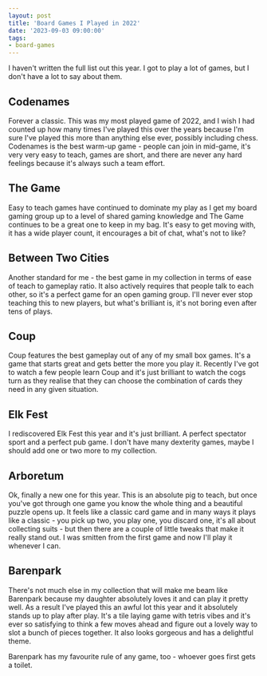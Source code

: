 ```yaml
---
layout: post
title: 'Board Games I Played in 2022'
date: '2023-09-03 09:00:00'
tags:
- board-games
---
```


I haven't written the full list out this year. I got to play a lot of games, but I don't have a lot to say about them.

## Codenames

Forever a classic. This was my most played game of 2022, and I wish I had counted up how many times I've played this over the years because I'm sure I've played this more than anything else ever, possibly including chess. Codenames is the best warm-up game - people can join in mid-game, it's very very easy to teach, games are short, and there are never any hard feelings because it's always such a team effort.


## The Game

Easy to teach games have continued to dominate my play as I get my board gaming group up to a level of shared gaming knowledge and The Game continues to be a great one to keep in my bag. It's easy to get moving with, it has a wide player count, it encourages a bit of chat, what's not to like?


## Between Two Cities

Another standard for me - the best game in my collection in terms of ease of teach to gameplay ratio. It also actively requires that people talk to each other, so it's a perfect game for an open gaming group. I'll never ever stop teaching this to new players, but what's brilliant is, it's not boring even after tens of plays.


## Coup

Coup features the best gameplay out of any of my small box games. It's a game that starts great and gets better the more you play it. Recently I've got to watch a few people learn Coup and it's just brilliant to watch the cogs turn as they realise that they can choose the combination of cards they need in any given situation.


## Elk Fest

I rediscovered Elk Fest this year and it's just brilliant. A perfect spectator sport and a perfect pub game. I don't have many dexterity games, maybe I should add one or two more to my collection.


## Arboretum

Ok, finally a new one for this year. This is an absolute pig to teach, but once you've got through one game you know the whole thing and a beautiful puzzle opens up. It feels like a classic card game and in many ways it plays like a classic - you pick up two, you play one, you discard one, it's all about collecting suits - but then there are a couple of little tweaks that make it really stand out. I was smitten from the first game and now I'll play it whenever I can.


## Barenpark

There's not much else in my collection that will make me beam like Barenpark because my daughter absolutely loves it and can play it pretty well. As a result I've played this an awful lot this year and it absolutely stands up to play after play. It's a tile laying game with tetris vibes and it's ever so satisfying to think a few moves ahead and figure out a lovely way to slot a bunch of pieces together. It also looks gorgeous and has a delightful theme.

Barenpark has my favourite rule of any game, too - whoever goes first gets a toilet.
